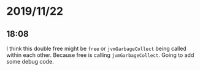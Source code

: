 # 2019/11/22

## 18:08

I think this double free might be `free` or `jvmGarbageCollect` being called
within each other. Because free is calling `jvmGarbageCollect`. Going to add
some debug code.
